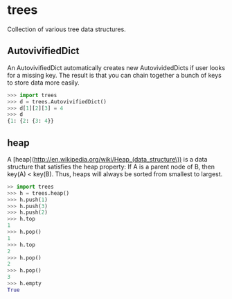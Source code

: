 trees
=====

Collection of various tree data structures.

AutovivifiedDict
----------------

An AutovivifiedDict automatically creates new AutovividedDicts if user looks for a missing key. The result is that you can chain together a bunch of keys to store data more easily.

```python
>>> import trees
>>> d = trees.AutovivifiedDict()
>>> d[1][2][3] = 4
>>> d
{1: {2: {3: 4}}
```

heap
----

A [heap](http://en.wikipedia.org/wiki/Heap_(data_structure\)) is a data structure that satisfies the heap property: If A is a parent node of B, then key(A) < key(B). Thus, heaps will always be sorted from smallest to largest.

```python
>> import trees
>>> h = trees.heap()
>>> h.push(1)
>>> h.push(3)
>>> h.push(2)
>>> h.top
1
>>> h.pop()
1
>>> h.top
2
>>> h.pop()
2
>>> h.pop()
3
>>> h.empty
True
```
